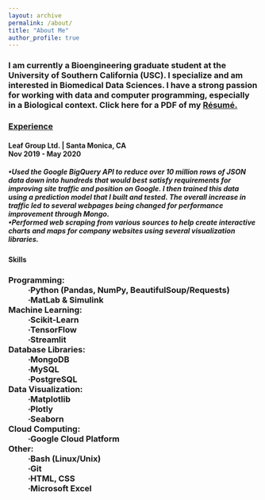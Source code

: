 ```yaml
---
layout: archive
permalink: /about/
title: "About Me"
author_profile: true
---
```

<h3> I am currently a Bioengineering graduate student at the University of Southern California (USC). I specialize and am interested in Biomedical Data Sciences. I have a strong passion for working with data and computer programming, especially in a Biological context. Click here for a PDF of my <a href="/images/My_Resume_NT.pdf">Résumé.</a></h3>


<h3><u>Experience</u></h3>
<h4>Leaf Group Ltd. | Santa Monica, CA
<br>
Nov 2019 - May 2020</h4>
<h5>•Used the Google BigQuery API to reduce over 10 million rows of JSON data down into hundreds that would best satisfy requirements for improving site traffic and position on Google. I then trained this data using a prediction model that I built and tested. The overall increase in traffic led to several webpages being changed for performance improvement through Mongo.
<br>
•Performed web scraping from various sources to help create interactive charts and maps for company websites using several visualization libraries.</h5>


<h4>Skills</h4>
<h3>
<dl>
  <dt>Programming:</dt>
  <dd>∙Python (Pandas, NumPy, BeautifulSoup/Requests)</dd>
  <dd>∙MatLab & Simulink</dd>
  <dt>Machine Learning:</dt>
  <dd>∙Scikit-Learn</dd>
  <dd>∙TensorFlow</dd>
  <dd>∙Streamlit</dd>
  <dt>Database Libraries:</dt>
  <dd>∙MongoDB</dd>
  <dd>∙MySQL</dd>
  <dd>∙PostgreSQL</dd>
  <dt>Data Visualization:</dt>
  <dd>∙Matplotlib</dd>
  <dd>∙Plotly</dd>
  <dd>∙Seaborn</dd>
  <dt>Cloud Computing:</dt>
  <dd>∙Google Cloud Platform</dd>
  <dt>Other:</dt>
  <dd>∙Bash (Linux/Unix)</dd>
  <dd>∙Git</dd>
  <dd>∙HTML, CSS</dd>
  <dd>∙Microsoft Excel</dd>
</dl>
</h3>
